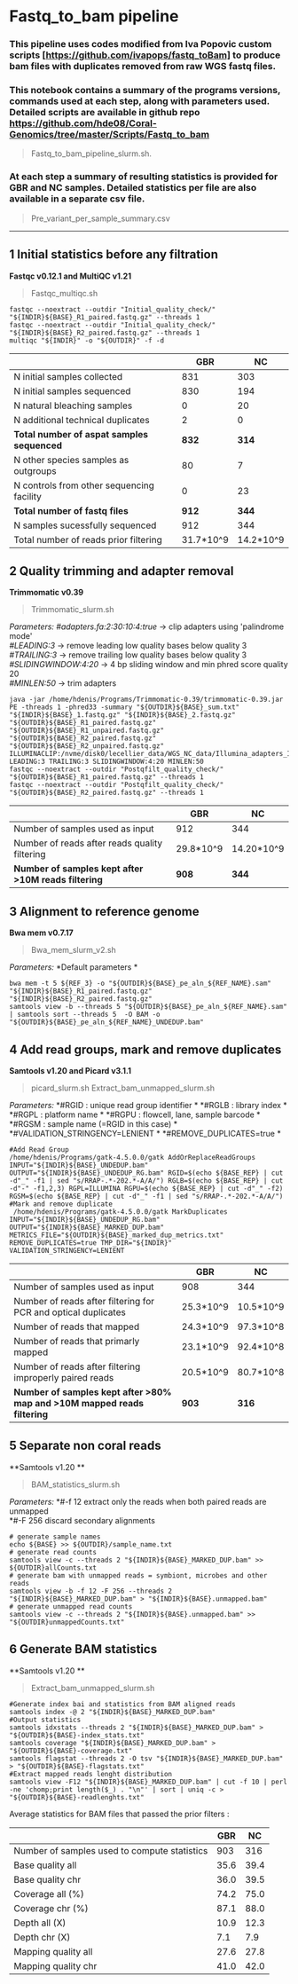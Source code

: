 ﻿
# Fastq_to_bam pipeline

### This pipeline uses codes modified from Iva Popovic custom scripts   [https://github.com/ivapops/fastq_toBam] to produce bam files with duplicates removed from raw WGS fastq files. 


### This notebook contains a summary of the programs versions, commands used at each step, along with parameters used. Detailed scripts are available in github repo https://github.com/hde08/Coral-Genomics/tree/master/Scripts/Fastq_to_bam
> Fastq_to_bam_pipeline_slurm.sh.

### At each step a summary of resulting statistics is provided for GBR and NC samples. Detailed statistics per file are also available in a separate csv file. 
> Pre_variant_per_sample_summary.csv 
---------------------------
## 1 Initial statistics before any filtration
**Fastqc v0.12.1 and MultiQC v1.21**
> Fastqc_multiqc.sh

    fastqc --noextract --outdir "Initial_quality_check/" "${INDIR}${BASE}_R1_paired.fastq.gz" --threads 1
    fastqc --noextract --outdir "Initial_quality_check/" "${INDIR}${BASE}_R2_paired.fastq.gz" --threads 1
    multiqc "${INDIR}" -o "${OUTDIR}" -f -d



|    | GBR | NC |
|----|----|----|
| N initial samples collected| 831 |303
| N initial samples sequenced| 830 |194
| N natural bleaching samples| 0 |20
| N additional technical duplicates| 2 |0
| **Total number of aspat samples sequenced**| **832** |**314**
| N other species samples as outgroups| 80 |7
| N controls from other sequencing facility | 0 |23
| **Total number of fastq files**| **912** |**344**
| N samples sucessfully sequenced | 912 |344
| Total number of reads prior filtering| 31.7*10^9 |14.2*10^9

## 2 Quality trimming and adapter removal
**Trimmomatic v0.39**
> Trimmomatic_slurm.sh

*Parameters:*
*#adapters.fa:2:30:10:4:true* -> clip adapters using 'palindrome mode'   
*#LEADING:3* -> remove leading low quality bases below quality 3  
*#TRAILING:3* -> remove trailing low quality bases below quality 3  
*#SLIDINGWINDOW:4:20* -> 4 bp sliding window and min phred score quality 20  
*#MINLEN:50* -> trim adapters   

    java -jar /home/hdenis/Programs/Trimmomatic-0.39/trimmomatic-0.39.jar PE -threads 1 -phred33 -summary "${OUTDIR}${BASE}_sum.txt" "${INDIR}${BASE}_1.fastq.gz" "${INDIR}${BASE}_2.fastq.gz" "${OUTDIR}${BASE}_R1_paired.fastq.gz" "${OUTDIR}${BASE}_R1_unpaired.fastq.gz" "${OUTDIR}${BASE}_R2_paired.fastq.gz" "${OUTDIR}${BASE}_R2_unpaired.fastq.gz" ILLUMINACLIP:/nvme/disk0/lecellier_data/WGS_NC_data/Illumina_adapters_Iva_version.fa:2:30:10:4:true LEADING:3 TRAILING:3 SLIDINGWINDOW:4:20 MINLEN:50
    fastqc --noextract --outdir "Postqfilt_quality_check/" "${OUTDIR}${BASE}_R1_paired.fastq.gz" --threads 1
    fastqc --noextract --outdir "Postqfilt_quality_check/" "${OUTDIR}${BASE}_R2_paired.fastq.gz" --threads 1 



|    | GBR | NC |
|----|----|----|
| Number of samples used as input | 912 |344
| Number of reads after reads quality filtering| 29.8*10^9 |14.20*10^9
| **Number of samples kept after >10M reads filtering**| **908** |**344**

## 3 Alignment to reference genome
**Bwa mem v0.7.17**
> Bwa_mem_slurm_v2.sh

*Parameters:*
*Default parameters  *

    bwa mem -t 5 ${REF_3} -o "${OUTDIR}${BASE}_pe_aln_${REF_NAME}.sam" "${INDIR}${BASE}_R1_paired.fastq.gz" "${INDIR}${BASE}_R2_paired.fastq.gz" 
    samtools view -b --threads 5 "${OUTDIR}${BASE}_pe_aln_${REF_NAME}.sam" | samtools sort --threads 5  -O BAM -o "${OUTDIR}${BASE}_pe_aln_${REF_NAME}_UNDEDUP.bam"

  
## 4 Add read groups, mark and remove duplicates
**Samtools v1.20 and Picard v3.1.1**
   > picard_slurm.sh
   > Extract_bam_unmapped_slurm.sh
 
 *Parameters:*
 *#RGID : unique read group identifier  *
  *#RGLB : library index  *
  *#RGPL : platform name  *
  *#RGPU : flowcell, lane, sample barcode  * 
  *#RGSM : sample name (=RGID in this case)  *
  *#VALIDATION_STRINGENCY=LENIENT  *
 *#REMOVE_DUPLICATES=true  * 

    #Add Read Group
    /home/hdenis/Programs/gatk-4.5.0.0/gatk AddOrReplaceReadGroups INPUT="${INDIR}${BASE}_UNDEDUP.bam" OUTPUT="${INDIR}${BASE}_UNDEDUP_RG.bam" RGID=$(echo ${BASE_REP} | cut -d"_" -f1 | sed "s/RRAP-.*-202.*-A/A/") RGLB=$(echo ${BASE_REP} | cut -d"-" -f1,2,3) RGPL=ILLUMINA RGPU=$(echo ${BASE_REP} | cut -d"_" -f2) RGSM=$(echo ${BASE_REP} | cut -d"_" -f1 | sed "s/RRAP-.*-202.*-A/A/")
    #Mark and remove duplicate
     /home/hdenis/Programs/gatk-4.5.0.0/gatk MarkDuplicates INPUT="${INDIR}${BASE}_UNDEDUP_RG.bam" OUTPUT="${INDIR}${BASE}_MARKED_DUP.bam" METRICS_FILE="${OUTDIR}${BASE}_marked_dup_metrics.txt" REMOVE_DUPLICATES=true TMP_DIR="${INDIR}" VALIDATION_STRINGENCY=LENIENT
    
   

|    | GBR | NC |
|----|----|----|
| Number of samples used as input | 908 |344
| Number of reads after filtering for PCR and optical duplicates| 25.3*10^9 |10.5*10^9
| Number of reads that mapped| 24.3*10^9 |97.3*10^8
| Number of reads that primarly mapped| 23.1*10^9 |92.4*10^8
| Number of reads after filtering improperly paired reads|20.5*10^9  |80.7*10^8
| **Number of samples kept after >80% map and >10M mapped reads filtering**| **903** |**316**

## 5 Separate non coral reads
**Samtools v1.20 **
> BAM_statistics_slurm.sh

 *Parameters:*
 *#-f 12 extract only the reads when both paired reads are unmapped  
 *#-F 256 discard secondary alignments  
  

    # generate sample names
    echo ${BASE} >> ${OUTDIR}/sample_name.txt		
    # generate read counts
    samtools view -c --threads 2 "${INDIR}${BASE}_MARKED_DUP.bam" >> ${OUTDIR}allCounts.txt		
    # generate bam with unmapped reads = symbiont, microbes and other reads 
    samtools view -b -f 12 -F 256 --threads 2 "${INDIR}${BASE}_MARKED_DUP.bam" > "${INDIR}${BASE}.unmapped.bam"
    # generate unmapped read counts
    samtools view -c --threads 2 "${INDIR}${BASE}.unmapped.bam" >> "${OUTDIR}unmappedCounts.txt"

## 6 Generate BAM statistics
**Samtools v1.20 **
> Extract_bam_unmapped_slurm.sh



    #Generate index bai and statistics from BAM aligned reads 
    samtools index -@ 2 "${INDIR}${BASE}_MARKED_DUP.bam"
    #Output statistics 
    samtools idxstats --threads 2 "${INDIR}${BASE}_MARKED_DUP.bam" > "${OUTDIR}${BASE}-index_stats.txt"
    samtools coverage "${INDIR}${BASE}_MARKED_DUP.bam" > "${OUTDIR}${BASE}-coverage.txt"
    samtools flagstat --threads 2 -O tsv "${INDIR}${BASE}_MARKED_DUP.bam" > "${OUTDIR}${BASE}-flagstats.txt"	
    #Extract mapped reads lenght distribution
    samtools view -F12 "${INDIR}${BASE}_MARKED_DUP.bam" | cut -f 10 | perl -ne 'chomp;print length($_) . "\n"' | sort | uniq -c > "${OUTDIR}${BASE}-readlenghts.txt" 

Average statistics for BAM files that passed the prior filters :


|    | GBR | NC |
|----|----|----|
| Number of samples used to compute statistics | 903 | 316
| Base quality all| 35.6 |39.4
| Base quality chr| 36.0 |39.5
| Coverage all (%)| 74.2 |75.0
| Coverage chr (%)| 87.1 |88.0
| Depth all (X)| 10.9 |12.3
| Depth chr (X)| 7.1 |7.9
| Mapping quality all| 27.6 |27.8
| Mapping quality chr| 41.0 |42.0
